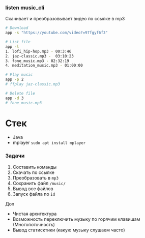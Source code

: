 ### listen music_cli
Скачивает и преобразовывает видео по ссылке в mp3

```bash
# Download
app -s "https://youtube.com/video?=97fgyf6f3"

# List file
app -l
1. lofi_hip-hop.mp3 - 00:3:46
2. jaz-classic.mp3 -  03:10:23
3. fone_music.mp3 - 02:32:19
4. meditation_music.mp3 - 01:00:00

# Play music
app -p 2
# ffplay jaz-classic.mp3

# Delete file
app -d 3
# fone_music.mp3
```

# Стек
- Java
- mplayer `sudo apt install mplayer`

### Задачи
1. Составить команды
2. Скачать по ссылке
3. Преобразовать в `mp3`
4. Сохранить файл `/music/`
5. Вывод все файлов
6. Запуск файла по `id`

Доп
- Чистая архитектура
- Возможность переключить музыку по горячим клавишам (Многопоточность)
- Вывод статисктики (какую музыку слушаем часто)